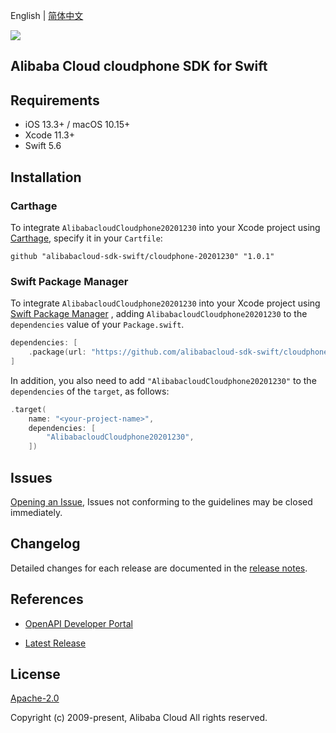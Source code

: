 English | [简体中文](README-CN.md)

![](https://aliyunsdk-pages.alicdn.com/icons/AlibabaCloud.svg)

## Alibaba Cloud cloudphone SDK for Swift

## Requirements

- iOS 13.3+ / macOS 10.15+
- Xcode 11.3+
- Swift 5.6

## Installation

### Carthage

To integrate `AlibabacloudCloudphone20201230` into your Xcode project using [Carthage](https://github.com/Carthage/Carthage), specify it in your `Cartfile`:

```ogdl
github "alibabacloud-sdk-swift/cloudphone-20201230" "1.0.1"
```

### Swift Package Manager

To integrate `AlibabacloudCloudphone20201230` into your Xcode project using [Swift Package Manager](https://swift.org/package-manager/) , adding `AlibabacloudCloudphone20201230` to the `dependencies` value of your `Package.swift`.

```swift
dependencies: [
    .package(url: "https://github.com/alibabacloud-sdk-swift/cloudphone-20201230.git", from: "1.0.1")
]
```

In addition, you also need to add `"AlibabacloudCloudphone20201230"` to the `dependencies` of the `target`, as follows:

```swift
.target(
    name: "<your-project-name>",
    dependencies: [
        "AlibabacloudCloudphone20201230",
    ])
```

## Issues

[Opening an Issue](https://github.com/alibabacloud-sdk-swift/cloudphone-20201230/issues/new), Issues not conforming to the guidelines may be closed immediately.

## Changelog

Detailed changes for each release are documented in the [release notes](./ChangeLog.txt).

## References

* [OpenAPI Developer Portal](https://next.api.alibabacloud.com/home)
- [Latest Release](https://github.com/alibabacloud-sdk-swift/cloudphone-20201230)

## License

[Apache-2.0](http://www.apache.org/licenses/LICENSE-2.0)

Copyright (c) 2009-present, Alibaba Cloud All rights reserved.
